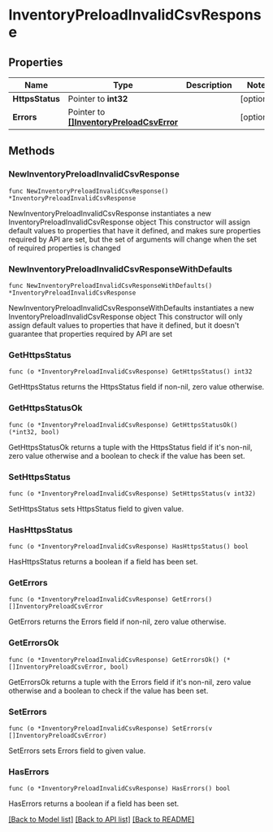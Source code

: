 # InventoryPreloadInvalidCsvResponse

## Properties

Name | Type | Description | Notes
------------ | ------------- | ------------- | -------------
**HttpsStatus** | Pointer to **int32** |  | [optional] 
**Errors** | Pointer to [**[]InventoryPreloadCsvError**](InventoryPreloadCsvError.md) |  | [optional] 

## Methods

### NewInventoryPreloadInvalidCsvResponse

`func NewInventoryPreloadInvalidCsvResponse() *InventoryPreloadInvalidCsvResponse`

NewInventoryPreloadInvalidCsvResponse instantiates a new InventoryPreloadInvalidCsvResponse object
This constructor will assign default values to properties that have it defined,
and makes sure properties required by API are set, but the set of arguments
will change when the set of required properties is changed

### NewInventoryPreloadInvalidCsvResponseWithDefaults

`func NewInventoryPreloadInvalidCsvResponseWithDefaults() *InventoryPreloadInvalidCsvResponse`

NewInventoryPreloadInvalidCsvResponseWithDefaults instantiates a new InventoryPreloadInvalidCsvResponse object
This constructor will only assign default values to properties that have it defined,
but it doesn't guarantee that properties required by API are set

### GetHttpsStatus

`func (o *InventoryPreloadInvalidCsvResponse) GetHttpsStatus() int32`

GetHttpsStatus returns the HttpsStatus field if non-nil, zero value otherwise.

### GetHttpsStatusOk

`func (o *InventoryPreloadInvalidCsvResponse) GetHttpsStatusOk() (*int32, bool)`

GetHttpsStatusOk returns a tuple with the HttpsStatus field if it's non-nil, zero value otherwise
and a boolean to check if the value has been set.

### SetHttpsStatus

`func (o *InventoryPreloadInvalidCsvResponse) SetHttpsStatus(v int32)`

SetHttpsStatus sets HttpsStatus field to given value.

### HasHttpsStatus

`func (o *InventoryPreloadInvalidCsvResponse) HasHttpsStatus() bool`

HasHttpsStatus returns a boolean if a field has been set.

### GetErrors

`func (o *InventoryPreloadInvalidCsvResponse) GetErrors() []InventoryPreloadCsvError`

GetErrors returns the Errors field if non-nil, zero value otherwise.

### GetErrorsOk

`func (o *InventoryPreloadInvalidCsvResponse) GetErrorsOk() (*[]InventoryPreloadCsvError, bool)`

GetErrorsOk returns a tuple with the Errors field if it's non-nil, zero value otherwise
and a boolean to check if the value has been set.

### SetErrors

`func (o *InventoryPreloadInvalidCsvResponse) SetErrors(v []InventoryPreloadCsvError)`

SetErrors sets Errors field to given value.

### HasErrors

`func (o *InventoryPreloadInvalidCsvResponse) HasErrors() bool`

HasErrors returns a boolean if a field has been set.


[[Back to Model list]](../README.md#documentation-for-models) [[Back to API list]](../README.md#documentation-for-api-endpoints) [[Back to README]](../README.md)


